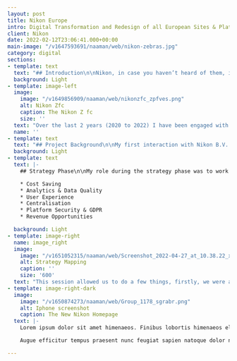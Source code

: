 ```yaml
---
layout: post
title: Nikon Europe
intro: Digital Transformation and Redesign of all European Sites & Platforms
client: Nikon
date: 2022-02-12T23:06:41.000+00:00
main-image: "/v1647593691/naaman/web/nikon-zebras.jpg"
category: digital
sections:
- template: text
  text: "## Introduction\n\nNikon, in case you haven’t heard of them, is an imaging product company. They specialise in the manufacture and development of consumer photography products like cameras and lenses, and sport optics like binoculars and microscopy products.\n\nThey’re one of the three biggest Imaging specialists in the world, that being Nikon, Sony and Canon. Nikon has been one of the biggest for the best part of the last 100 years since their founding in 1917."
  background: Light
- template: image-left
  image:
    image: "/v1649856909/naaman/web/nikonzfc_zpfves.png"
    alt: Nikon Zfc
    caption: The Nikon Z fc
    size: ''
  text: "Over the last 2 years (2020 to 2022) I have been engaged with the European division of Nikon (Nikon B.V.) on an extensive Digital Transformation project. As an avid photography enthusiast, this was such a great opportunity to work on a product from an industry and brand I love.\n\nLike most Digital Transformation projects, the scope with Nikon B.V. is huge, from E-Commerce to Automated Marketing and everything in-between. There is no aspect of the B.V. ecosystem I didn’t touch."
  name: ''
- template: text
  text: "## Project Background\n\nMy first interaction with Nikon B.V. started with running a strategy phase rather than a typical Discovery Phase. The idea is that Nikon knew they needed change but needed our help in first understanding what’s gone wrong and what needs to be done before we can look at any form of solution.\n\nTo set the scene even more, Nikon’s market position over the previous 20 years had been slipping. During the early 2000s, Nikon was flying high dominating the marketplace with enthusiast and pro ranges and also with the compact camera ranges perfect for the general consumer. So profit was high and with it was the autonomy of each market within Europe, markets could effectively do what they wanted, creating marketing sites and campaigns at will.\n\nThen, along came the iPhone and later other smartphones, and with every iteration, the built-in cameras on smartphones, companion software and the rise and easily integrated social media platform, the compact camera slowly died out.\n\nTo add to this, Nikon were undoubtedly slow to the market with the release of new camera tech, Mirrorless. Sony broke the new market first, followed by Canon but Nikon didn’t make it to market with Mirrorless for a few years after, by which point they were playing catch-up and have arguably been doing so since.\n\nAn obvious problem, therefore, began to grow, with the loss of a key segment in compact cameras and their lateness to the Mirrorless market, Nikon’s revenue and market share started to diminish yet their tech stack was unable to change with it. The result of markets being able to create and spend what they want over the last 20 years had left Nikon B.V.’s tech stack fragmented, decentralised and ultimately haemorrhaging money.\n\nThis is where I come in…"
  background: Light
- template: text
  text: |-
    ## Strategy Phase\n\nMy role during the strategy phase was to work with Nikon to understand exactly what their current state of play is, and to get to grips with their landscape. To start the phase, I decided to run a series of workshops for the client to take us through some of their main digital propositions where we could discuss pain points and frustrations and delve a bit deeper into the history of why those pain points exist. The objective is to essential reverse the requirements gathering process so we understand the current state rather than the future state./n/nAs we progressed through the workshops I was able to begin to understand certain themes which we could begin to build a strategy around. So the next workshop was to map what we had discovered back to what I would now call Strategical Pillars.\n\nThese Strategical Pillars became:

    * Cost Saving
    * Analytics & Data Quality
    * User Experience
    * Centralisation
    * Platform Security & GDPR
    * Revenue Opportunities

  background: Light
- template: image-right
  name: image_right
  image:
    image: "/v1651052315/naaman/web/Screenshot_2022-04-27_at_10.38.22_xdhj9l.png"
    alt: Strategy Mapping
    caption: ''
    size: '600'
  text: "This session allowed us to do a few things, firstly, we were able to validate with the client the Strategical Pillars to make sure we’re all aligned on the particular areas of focus.\n\nSecondly, we’re able to map individual pain points and requirements to pillars to give context to certain requirements.\n\nFinally, it allows us to get to grips with the objectives for the following projects and to be able to begin to understand the scope of work ahead."
- template: image-right-dark
  image:
    image: "/v1650874273/naaman/web/Group_1178_sgrabr.png"
    alt: Iphone screenshot
    caption: The New Nikon Homepage
  text: |-
    Lorem ipsum dolor sit amet himenaeos. Finibus lobortis himenaeos elementum auctor sollicitudin platea ad et pulvinar dignissim. Consequat ligula finibus dui ornare ridiculus bibendum platea leo ullamcorper mus eleifend. Class taciti tristique purus cursus hendrerit laoreet magnis rutrum. Mus integer non dui arcu at duis conubia quis est lectus. Dapibus augue faucibus sollicitudin viverra pretium praesent nisl interdum. Sem mauris tristique elit pede at.

    Augue efficitur tempus praesent nunc feugiat sapien natoque dolor nibh himenaeos. Fames taciti viverra lobortis scelerisque commodo hendrerit vivamus vestibulum quam libero tempus. Mattis si nullam ligula elit quis amet. Sapien sollicitudin erat tristique fames commodo nunc netus id praesent consequat cras. Quam felis ante diam est blandit ex pellentesque montes.

---
```

